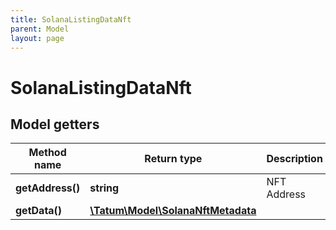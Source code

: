 ```yaml
---
title: SolanaListingDataNft
parent: Model
layout: page
---
```


# SolanaListingDataNft

## Model getters

Method name | Return type | Description | Notes
------------ | ------------- | ------------- | -------------
**getAddress()** | **string** | NFT Address | ex.: `9qhKAgVRebMnjVM4AHdHcseYQG47Mns3U8e7dRz24kg5`
**getData()** | [**\Tatum\Model\SolanaNftMetadata**](../SolanaNftMetadata) |  | ex.: `null`

